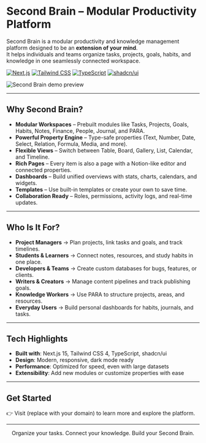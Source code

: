 # Second Brain – Modular Productivity Platform

Second Brain is a modular productivity and knowledge management platform designed to be an **extension of your mind**.  
It helps individuals and teams organize tasks, projects, goals, habits, and knowledge in one seamlessly connected workspace.

[![Next.js](https://img.shields.io/badge/Next.js-15-black)](https://nextjs.org/)
[![Tailwind CSS](https://img.shields.io/badge/Tailwind_CSS-4.0-blue)](https://tailwindcss.com/)
[![TypeScript](https://img.shields.io/badge/TypeScript-5.0-blue)](https://www.typescriptlang.org/)
[![shadcn/ui](https://img.shields.io/badge/shadcn/ui-latest-black)](https://ui.shadcn.com/)

<img src="https://yourdomain.com/preview.gif" alt="Second Brain demo preview" />

---

## Why Second Brain?

- **Modular Workspaces** – Prebuilt modules like Tasks, Projects, Goals, Habits, Notes, Finance, People, Journal, and PARA.  
- **Powerful Property Engine** – Type-safe properties (Text, Number, Date, Select, Relation, Formula, Media, and more).  
- **Flexible Views** – Switch between Table, Board, Gallery, List, Calendar, and Timeline.  
- **Rich Pages** – Every item is also a page with a Notion-like editor and connected properties.  
- **Dashboards** – Build unified overviews with stats, charts, calendars, and widgets.  
- **Templates** – Use built-in templates or create your own to save time.  
- **Collaboration Ready** – Roles, permissions, activity logs, and real-time updates.  

---

## Who Is It For?

- **Project Managers** → Plan projects, link tasks and goals, and track timelines.  
- **Students & Learners** → Connect notes, resources, and study habits in one place.  
- **Developers & Teams** → Create custom databases for bugs, features, or clients.  
- **Writers & Creators** → Manage content pipelines and track publishing goals.  
- **Knowledge Workers** → Use PARA to structure projects, areas, and resources.  
- **Everyday Users** → Build personal dashboards for habits, journals, and tasks.  

---

## Tech Highlights

- **Built with**: Next.js 15, Tailwind CSS 4, TypeScript, shadcn/ui  
- **Design**: Modern, responsive, dark mode ready  
- **Performance**: Optimized for speed, even with large datasets  
- **Extensibility**: Add new modules or customize properties with ease  

---

## Get Started

👉 Visit []() (replace with your domain) to learn more and explore the platform.  

---

<p align="center">
  Organize your tasks. Connect your knowledge. Build your Second Brain.  
</p>
